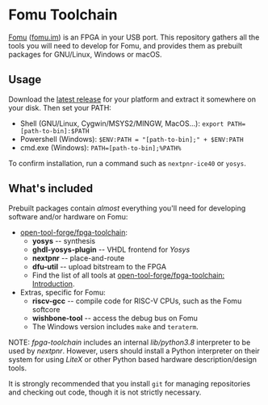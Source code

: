 # Fomu Toolchain

[Fomu](https://github.com/im-tomu/fomu-hardware) ([fomu.im](https://fomu.im)) is an FPGA in your USB port.  This repository gathers all the tools you will need to develop for Fomu, and provides them as prebuilt packages for GNU/Linux, Windows or macOS.

## Usage

Download the [latest release](https://github.com/im-tomu/fomu-toolchain/releases/latest) for your platform and extract it somewhere on your disk.  Then set your PATH:

* Shell (GNU/Linux, Cygwin/MSYS2/MINGW, MacOS...): `export PATH=[path-to-bin]:$PATH`
* Powershell (Windows): `$ENV:PATH = "[path-to-bin];" + $ENV:PATH`
* cmd.exe (Windows): `PATH=[path-to-bin];%PATH%`

To confirm installation, run a command such as `nextpnr-ice40` or `yosys`.

## What's included

Prebuilt packages contain _almost_ everything you'll need for developing software and/or hardware on Fomu:

* [open-tool-forge/fpga-toolchain](https://github.com/open-tool-forge/fpga-toolchain):
  * **yosys** -- synthesis
  * **ghdl-yosys-plugin** -- VHDL frontend for *Yosys*
  * **nextpnr** -- place-and-route
  * **dfu-util** -- upload bitstream to the FPGA
  * Find the list of all tools at [open-tool-forge/fpga-toolchain: Introduction](https://github.com/open-tool-forge/fpga-toolchain#introduction).
* Extras, specific for Fomu:
  * **riscv-gcc** -- compile code for RISC-V CPUs, such as the Fomu softcore
  * **wishbone-tool** -- access the debug bus on Fomu
  * The Windows version includes `make` and `teraterm`.

NOTE: *fpga-toolchain* includes an internal *lib/python3.8* interpreter to be used by *nextpnr*. However, users should install a Python interpreter on their system for using *LiteX* or other Python based hardware description/design tools.

It is strongly recommended that you install `git` for managing repositories and checking out code, though it is not strictly necessary.
